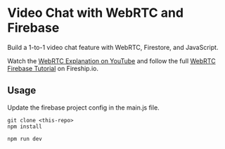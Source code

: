 # Video Chat with WebRTC and Firebase

Build a 1-to-1 video chat feature with WebRTC, Firestore, and JavaScript.  

Watch the [WebRTC Explanation on YouTube](https://youtu.be/WmR9IMUD_CY) and follow the full [WebRTC Firebase Tutorial](https://fireship.io/lessons/webrtc-firebase-video-chat) on Fireship.io. 


## Usage   

Update the firebase project config in the main.js file. 
    
```
git clone <this-repo>
npm install

npm run dev
```
